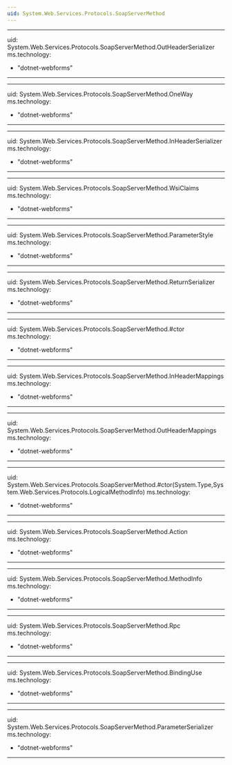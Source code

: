 ```yaml
---
uid: System.Web.Services.Protocols.SoapServerMethod
---
```


---
uid: System.Web.Services.Protocols.SoapServerMethod.OutHeaderSerializer
ms.technology: 
  - "dotnet-webforms"
---

---
uid: System.Web.Services.Protocols.SoapServerMethod.OneWay
ms.technology: 
  - "dotnet-webforms"
---

---
uid: System.Web.Services.Protocols.SoapServerMethod.InHeaderSerializer
ms.technology: 
  - "dotnet-webforms"
---

---
uid: System.Web.Services.Protocols.SoapServerMethod.WsiClaims
ms.technology: 
  - "dotnet-webforms"
---

---
uid: System.Web.Services.Protocols.SoapServerMethod.ParameterStyle
ms.technology: 
  - "dotnet-webforms"
---

---
uid: System.Web.Services.Protocols.SoapServerMethod.ReturnSerializer
ms.technology: 
  - "dotnet-webforms"
---

---
uid: System.Web.Services.Protocols.SoapServerMethod.#ctor
ms.technology: 
  - "dotnet-webforms"
---

---
uid: System.Web.Services.Protocols.SoapServerMethod.InHeaderMappings
ms.technology: 
  - "dotnet-webforms"
---

---
uid: System.Web.Services.Protocols.SoapServerMethod.OutHeaderMappings
ms.technology: 
  - "dotnet-webforms"
---

---
uid: System.Web.Services.Protocols.SoapServerMethod.#ctor(System.Type,System.Web.Services.Protocols.LogicalMethodInfo)
ms.technology: 
  - "dotnet-webforms"
---

---
uid: System.Web.Services.Protocols.SoapServerMethod.Action
ms.technology: 
  - "dotnet-webforms"
---

---
uid: System.Web.Services.Protocols.SoapServerMethod.MethodInfo
ms.technology: 
  - "dotnet-webforms"
---

---
uid: System.Web.Services.Protocols.SoapServerMethod.Rpc
ms.technology: 
  - "dotnet-webforms"
---

---
uid: System.Web.Services.Protocols.SoapServerMethod.BindingUse
ms.technology: 
  - "dotnet-webforms"
---

---
uid: System.Web.Services.Protocols.SoapServerMethod.ParameterSerializer
ms.technology: 
  - "dotnet-webforms"
---
